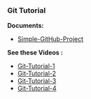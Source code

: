 ### Git Tutorial

**Documents:**

* [Simple-GitHub-Project](https://github.com/MMovasaghi/github.learn)


**See these Videos :**

* [Git-Tutorial-1](https://www.aparat.com/v/gE027)
* [Git-Tutorial-2](https://www.aparat.com/v/yNh5p)
* [Git-Tutorial-3](https://www.aparat.com/v/IpTvn)
* [Git-Tutorial-4](https://www.aparat.com/v/ObzKR)
